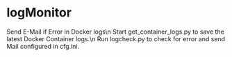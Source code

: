 # logMonitor
 Send E-Mail if Error in Docker logs\n
Start get_container_logs.py to save the latest Docker Container logs.\n
Run logcheck.py to check for error and send Mail configured in cfg.ini.
